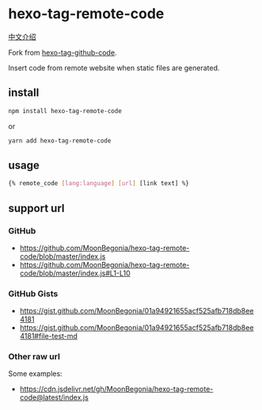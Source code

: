 # hexo-tag-remote-code

[中文介绍](./README_zh-CN.md)

Fork from [hexo-tag-github-code](https://github.com/itpropro/hexo-tag-ghcode).

Insert code from remote website when static files are generated.

## install

``` bash
npm install hexo-tag-remote-code
```

or

``` bash
yarn add hexo-tag-remote-code
```

## usage

``` bash
{% remote_code [lang:language] [url] [link text] %}
```

## support url

### GitHub

- <https://github.com/MoonBegonia/hexo-tag-remote-code/blob/master/index.js>
- <https://github.com/MoonBegonia/hexo-tag-remote-code/blob/master/index.js#L1-L10>

### GitHub Gists

- <https://gist.github.com/MoonBegonia/01a94921655acf525afb718db8ee4181>
- <https://gist.github.com/MoonBegonia/01a94921655acf525afb718db8ee4181#file-test-md>

### Other raw url

Some examples:

- <https://cdn.jsdelivr.net/gh/MoonBegonia/hexo-tag-remote-code@latest/index.js>
